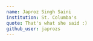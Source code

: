 ```yaml
---
name: Japroz Singh Saini
institution: St. Columba's
quote: That's what she said :)
github_user: japrozs
---
```

